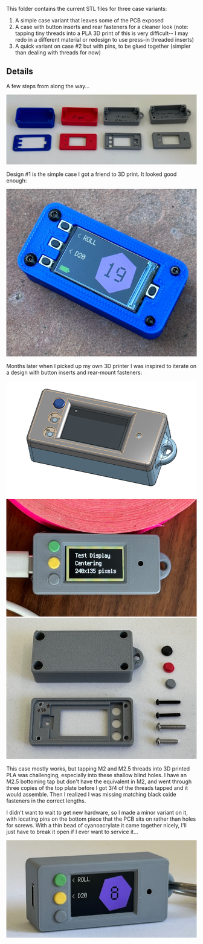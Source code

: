 This folder contains the current STL files for three case variants:
1. A simple case variant that leaves some of the PCB exposed
2. A case with button inserts and rear fasteners for a cleaner look (note: tapping tiny threads into a PLA 3D print of this is very difficult-- I may redo in a different material or redesign to use press-in threaded inserts)
3. A quick variant on case #2 but with pins, to be glued together (simpler than dealing with threads for now)

## Details

A few steps from along the way...

![](../docs/case_history.JPG)

Design #1 is the simple case I got a friend to 3D print. It looked good enough:

![](../docs/diceroll4.JPG)

Months later when I picked up my own 3D printer I was inspired to iterate on a design with button inserts and rear-mount fasteners:

![](../docs/case_design_screenshot.png)
![](../docs/case_display_center.JPG)
![](../docs/case_screw_parts.JPG)

This case mostly works, but tapping M2 and M2.5 threads into 3D printed PLA was challenging, especially into these shallow blind holes. I have an M2.5 bottoming tap but don't have the equivalent in M2, and went through three copies of the top plate before I got 3/4 of the threads tapped and it would assemble. Then I realized I was missing matching black oxide fasteners in the correct lengths.

I didn't want to wait to get new hardware, so I made a minor variant on it, with locating pins on the bottom piece that the PCB sits on rather than holes for screws. With a thin bead of cyanoacrylate it came together nicely, I'll just have to break it open if I ever want to service it...

![](../docs/pincase_assembled.JPG)

